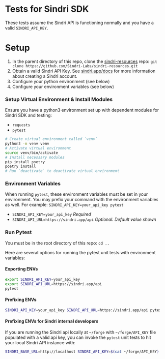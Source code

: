 # Tests for Sindri SDK

These tests assume the Sindri API is functioning normally and you have a valid `SINDRI_API_KEY`.

# Setup
1. In the parent directory of this repo, clone the [sindri-resources](https://github.com/Sindri-Labs/sindri-resources) repo: `git clone https://github.com/Sindri-Labs/sindri-resources.git`
1. Obtain a valid Sindri API Key. See [sindri.app/docs](sindri.app/docs) for more information about creating a Sindri account.
1. Configure your python environment (see below)
1. Configure your environment variables (see below)

### Setup Virtual Environment & Install Modules
Ensure you have a python3 environment set up with dependent modules for Sindri SDK and testing:
- `requests`
- `pytest`

```bash
# Create virtual environment called `venv`
python3 -m venv venv
# Activate virtual environment
source venv/bin/activate
# Install necessary modules
pip install poetry
poetry install
# Run `deactivate` to deactivate virtual environment
```

### Environment Variables
When running `pytest`, these environment variables must be set in your environment. You may prefix your command with the environment variables as well. For example: `SINDRI_API_KEY=your_api_key pytest`

- `SINDRI_API_KEY=your_api_key` *Required*
- `SINDRI_API_URL=https://sindri.app/api` *Optional. Default value shown*

### Run Pytest
You must be in the root directory of this repo: `cd ..`

Here are several options for running the pytest unit tests with environment variables:

#### Exporting ENVs
```bash
export SINDRI_API_KEY=your_api_key
export SINDRI_API_URL=https://sindri.app/api
pytest
```

#### Prefixing ENVs
```bash
SINDRI_API_KEY=your_api_key SINDRI_API_URL=https://sindri.app/api pytest
```

#### Prefixing ENVs for Sindri internal developers
If you are running the Sindri api locally at `~/forge` with `~/forge/API_KEY` file populated with a valid api key, you can invoke the `pytest` unit tests to hit your local Sindri API instance with:
```bash
SINDRI_BASE_URL=http://localhost SINDRI_API_KEY=$(cat ~/forge/API_KEY) pytest
```
